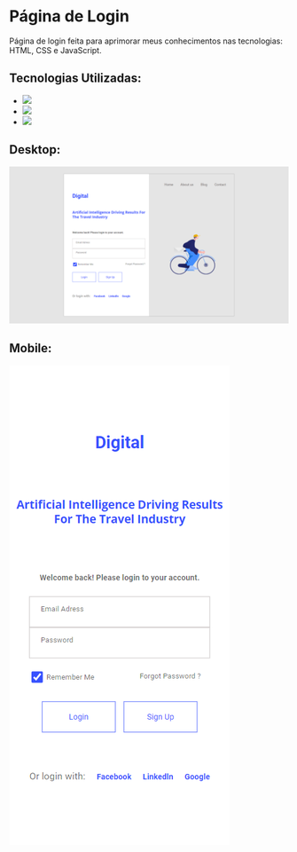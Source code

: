 <h1>Página de Login</h1>
Página de login feita para aprimorar meus conhecimentos nas tecnologias: HTML, CSS e JavaScript.

<h2>Tecnologias Utilizadas:</h2>
<ul>
<li><img src="https://img.shields.io/badge/HTML5-E34F26?style=for-the-badge&logo=html5&logoColor=white" width="70px" /></li>
<li><img src="https://img.shields.io/badge/CSS3-1572B6?style=for-the-badge&logo=css3&logoColor=white" width="70px" /></li>
<li><img src="https://img.shields.io/badge/JavaScript-323330?style=for-the-badge&logo=javascript&logoColor=F7DF1E" width="70px" /></li>
</ul>
<h2>Desktop:</h2>
<img src="https://github.com/AndersonDinizDev/login-page/blob/master/assets/desktop.png?raw=true" />
<h2>Mobile:</h2>
<img src="https://github.com/AndersonDinizDev/login-page/blob/master/assets/mobile.png?raw=true" />
